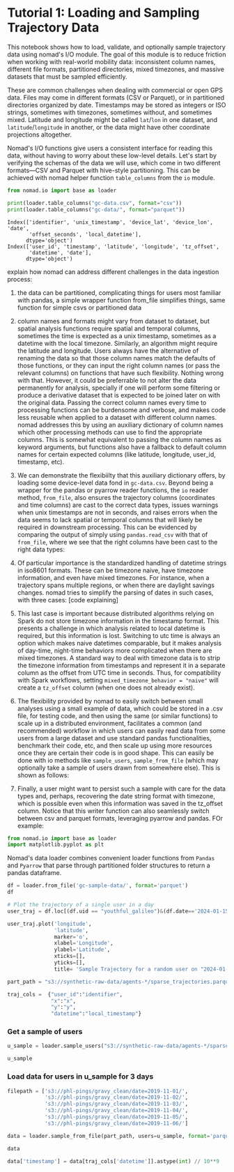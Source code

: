 # Tutorial 1: Loading and Sampling Trajectory Data

This notebook shows how to load, validate, and optionally sample trajectory data using nomad's I/O module. The goal of this module is to reduce friction when working with real-world mobility data: inconsistent column names, different file formats, partitioned directories, mixed timezones, and massive datasets that must be sampled efficiently.

These are common challenges when dealing with commercial or open GPS data. Files may come in different formats (CSV or Parquet), or in partitioned directories organized by date. Timestamps may be stored as integers or ISO strings, sometimes with timezones, sometimes without, and sometimes mixed. Latitude and longitude might be called `lat`/`lon` in one dataset, and `latitude`/`longitude` in another, or the data might have other coordinate projections altogether. 

Nomad's I/O functions give users a consistent interface for reading this data, without having to worry about these low-level details. Let's start by verifying the schemas of the data we will use, which come in two different formats—CSV and Parquet with hive-style partitioning. This can be achieved with nomad helper function `table_columns` from the `io` module.



```python
from nomad.io import base as loader

print(loader.table_columns("gc-data.csv", format="csv"))
print(loader.table_columns("gc-data/", format="parquet"))
```

    Index(['identifier', 'unix_timestamp', 'device_lat', 'device_lon', 'date',
           'offset_seconds', 'local_datetime'],
          dtype='object')
    Index(['user_id', 'timestamp', 'latitude', 'longitude', 'tz_offset',
           'datetime', 'date'],
          dtype='object')
    

explain how nomad can address different challenges in the data ingestion process:
1) the data can be partitioned, complicating things for users most familiar with pandas, a simple wrapper function from_file simplifies things, same function for simple csvs or partitioned data
2) column names and formats might vary from dataset to dataset, but spatial analysis functions require spatial and temporal columns, sometimes the time is expected as a unix timestamp, sometimes as a datetime with the local timezone. Similarly, an algorithm might require the latitude and longitude. Users always have the alternative of renaming the data so that those column names match the defaults of those functions, or they can input the right column names (or pass the relevant columns) on functions that have such flexibility. Nothing wrong with that. However, it could be preferrable to not alter the data permanently for analysis, specially if one will perform some filtering or produce a derivative dataset that is expected to be joined later on with the original data. Passing the correct column names every time to processing functions can be burdensome and verbose, and makes code less reusable when applied to a dataset with different column names. nomad addresses this by using an auxiliary dictionary of column names which other processing methods can use to find the appropriate columns. This is somewhat equivalent to passing the column names as keyword arguments, but functions also have a fallback to default column names for certain expected columns (like latitude, longitude, user_id, timestamp, etc).
3) We can demonstrate the flexibiilty that this auxiliary dictionary offers, by loading some device-level data fond in `gc-data.csv`. Beyond being a wrapper for the pandas or pyarrow reader functions, the `io` reader method, `from_file`, also ensures the trajectory columns (coordinates and time columns) are cast to the correct data types, issues warnings when unix timestamps are not in seconds, and raises errors when the data seems to lack spatial or temporal columns that will likely be required in downstream processing. This can be evidenced by comparing the output of simply using `pandas.read_csv` with that of `from_file`, where we see that the right columns have been cast to the right data types:

4) Of particular importance is the standardized handling of datetime strings in iso8601 formats. These can be timezone naive, have timezone information, and even have mixed timezones. For instance, when a trajectory spans multiple regions, or when there are daylight savings changes. nomad tries to simplify the parsing of dates in such cases, with three cases: [code explaining]

5) This last case is important because distributed algorithms relying on Spark do not store timezone information in the timestamp format. This presents a challenge in which analysis related to local datetime is required, but this information is lost. Switching to utc time is always an option which makes naive datetimes comparable, but it makes analysis of day-time, night-time behaviors more complicated when there are mixed timezones. A standard way to deal with timezone data is to strip the timezone information from timestamps and represent it in a separate column as the offset from UTC time in seconds. Thus, for compatibility with Spark workflows, setting `mixed_timezone_behavior = "naive"` will create a `tz_offset` column (when one does not already exist).

6) The flexibility provided by nomad to easily switch between small analyses using a small example of data, which could be stored in a .csv file, for testing code, and then using the same (or similar functions) to scale up in a distributed environment, facilitates a common (and recommended) workflow in which users can easily read data from some users from a large dataset and use standard pandas functionalities, benchmark their code, etc, and then scale up using more resources once they are certain their code is in good shape. This can easily be done with io methods like `sample_users`, `sample_from_file` (which may optionally take a sample of users drawn from somewhere else). This is shown as follows:

7) Finally, a user might want to persist such a sample with care for the data types and, perhaps, recovering the date string format with timezone, which is possible even when this information was saved in the tz_offset column. Notice that this writer function can also seamlessly switch between csv and parquet formats, leveraging pyarrow and pandas. FOr example: 


```python
from nomad.io import base as loader
import matplotlib.pyplot as plt
```

Nomad's data loader combines convenient loader functions from ```Pandas``` and ```Pyarrow``` that parse through partitioned folder structures to return a pandas dataframe. 


```python
df = loader.from_file('gc-sample-data/', format='parquet')
df
```


```python
# Plot the trajectory of a single user in a day
user_traj = df.loc[(df.uid == "youthful_galileo")&(df.date=='2024-01-15')]

user_traj.plot('longitude',
               'latitude',
               marker='o',
               xlabel='Longitude',
               ylabel='Latitude',
               xticks=[],
               yticks=[],
               title= 'Sample Trajectory for a random user on "2024-01-15"')
```


```python
part_path = "s3://synthetic-raw-data/agents-*/sparse_trajectories.parquet/"

traj_cols =  {"user_id":"identifier",
              "x":"x",
              "y":"y",
              "datetime":"local_timestamp"}
```

### Get a sample of users


```python
u_sample = loader.sample_users("s3://synthetic-raw-data/agents-*/sparse_trajectories.parquet/", format='parquet', frac_users=0.2, user_id='identifier')
```


```python
u_sample
```

### Load data for users in u_sample for 3 days


```python
filepath = ['s3://phl-pings/gravy_clean/date=2019-11-01/',
            's3://phl-pings/gravy_clean/date=2019-11-02/',
            's3://phl-pings/gravy_clean/date=2019-11-03/',
            's3://phl-pings/gravy_clean/date=2019-11-04/',
            's3://phl-pings/gravy_clean/date=2019-11-05/',
            's3://phl-pings/gravy_clean/date=2019-11-06/']

data = loader.sample_from_file(part_path, users=u_sample, format='parquet', traj_cols=traj_cols, user_id = 'identifier')
```


```python
data
```


```python
data['timestamp'] = data[traj_cols['datetime']].astype(int) // 10**9
```
